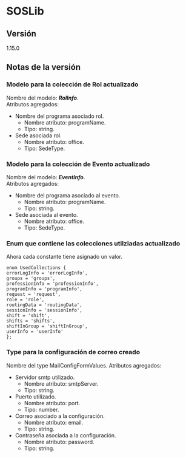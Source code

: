 # SOSLib

## Versión

1.15.0

## Notas de la versión

### Modelo para la colección de Rol actualizado

Nombre del modelo: ***RolInfo***.  
Atributos agregados:

- Nombre del programa asociado rol.
  - Nombre atributo: programName.
  - Tipo: string.
- Sede asociada rol.
  - Nombre atributo: office.
  - Tipo: SedeType.

### Modelo para la colección de Evento actualizado

Nombre del modelo: ***EventInfo***.  
Atributos agregados:

- Nombre del programa asociado al evento.
  - Nombre atributo: programName.
  - Tipo: string.
- Sede asociada al evento.
  - Nombre atributo: office.
  - Tipo: SedeType.

### Enum que contiene las colecciones utilziadas actualizado

Ahora cada constante tiene asignado un valor.

`enum UsedCollections {`  
    `errorLogInfo = 'errorLogInfo',`  
    `groups = 'groups',`  
    `professionInfo = 'professionInfo',`  
    `programInfo = 'programInfo',`  
    `request = 'request',`  
    `role = 'role',`  
    `routingData = 'routingData',`  
    `sessionInfo = 'sessionInfo',`  
    `shift = 'shift',`  
    `shifts = 'shifts',`  
    `shiftInGroup = 'shiftInGroup',`  
    `userInfo = 'userInfo'`  
`};`

### Type para la configuración de correo creado

Nombre del type MailConfigFormValues.
Atributos agregados:

- Servidor smtp utilizado.
  - Nombre atributo: smtpServer.
  - Tipo: string.
- Puerto utilizado.
  - Nombre atributo: port.
  - Tipo: number.
- Correo asociado a la configuración.
  - Nombre atributo: email.
  - Tipo: string.
- Contraseña asociada a la configuración.
  - Nombre atributo: password.
  - Tipo: string.
